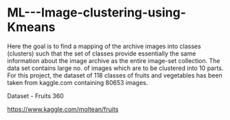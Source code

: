 # ML---Image-clustering-using-Kmeans
Here the goal is to find a mapping of the archive images into classes (clusters) such that the set of classes provide essentially the same information about  the image archive as the entire image-set collection. The  data set contains large no. of images which are to be clustered  into 10 parts. For this project, the dataset of 118 classes of fruits   and vegetables has been taken from kaggle.com   containing 80653 images. 

Dataset - Fruits 360 

https://www.kaggle.com/moltean/fruits
